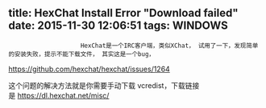 title: HexChat Install Error "Download failed"
date: 2015-11-30 12:06:51
tags: WINDOWS
---


						HexChat是一个IRC客户端，类似XChat， 试用了一下，发现简单的安装失败，提示不能下载文件， 其实这是一个bug，
https://github.com/hexchat/hexchat/issues/1264

这个问题的解决方法就是你需要手动下载 vcredist，下载链接是 https://dl.hexchat.net/misc/
                                   